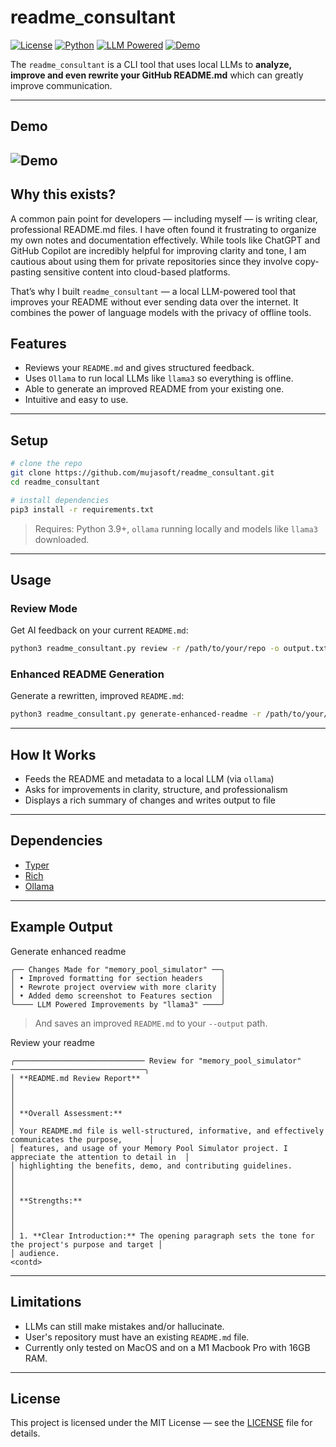 # readme_consultant

[![License](https://img.shields.io/badge/license-MIT-green.svg)](LICENSE)
[![Python](https://img.shields.io/badge/Python-3.9+-blue.svg)](https://www.python.org/)
[![LLM Powered](https://img.shields.io/badge/LLM-Ollama%20%2B%20Typer-informational)](https://ollama.ai)
[![Demo](https://img.shields.io/badge/demo-available-blueviolet)](#🎬-demo)


The `readme_consultant` is a CLI tool that uses local LLMs to **analyze, improve and even rewrite your GitHub README.md** which can greatly improve communication.

---

## Demo

![Demo](demo.gif)
---

## Why this exists?
A common pain point for developers — including myself — is writing clear, professional README.md files. I have often found it frustrating to organize my own notes and documentation effectively. While tools like ChatGPT and GitHub Copilot are incredibly helpful for improving clarity and tone, I am cautious about using them for private repositories since they involve copy-pasting sensitive content into cloud-based platforms.

That’s why I built `readme_consultant` — a local LLM-powered tool that improves your README without ever sending data over the internet. It combines the power of language models with the privacy of offline tools.


## Features

- Reviews your `README.md` and gives structured feedback.
- Uses `Ollama` to run local LLMs like `llama3` so everything is offline.
- Able to generate an improved README from your existing one.
- Intuitive and easy to use.

---

## Setup

```bash
# clone the repo
git clone https://github.com/mujasoft/readme_consultant.git
cd readme_consultant

# install dependencies
pip3 install -r requirements.txt
```

> Requires: Python 3.9+, `ollama` running locally and models like `llama3` downloaded.

---

## Usage

### Review Mode

Get AI feedback on your current `README.md`:

```bash
python3 readme_consultant.py review -r /path/to/your/repo -o output.txt
```

### Enhanced README Generation

Generate a rewritten, improved `README.md`:

```bash
python3 readme_consultant.py generate-enhanced-readme -r /path/to/your/repo -o output_readme.md
```

---

## How It Works

- Feeds the README and metadata to a local LLM (via `ollama`)
- Asks for improvements in clarity, structure, and professionalism
- Displays a rich summary of changes and writes output to file

---

## Dependencies

- [Typer](https://typer.tiangolo.com/)
- [Rich](https://github.com/Textualize/rich)
- [Ollama](https://ollama.ai/)

---

## Example Output

Generate enhanced readme
```text
╭── Changes Made for "memory_pool_simulator" ──╮
│ • Improved formatting for section headers    │
│ • Rewrote project overview with more clarity │
│ • Added demo screenshot to Features section  │
╰──── LLM Powered Improvements by "llama3" ────╯

```

> And saves an improved `README.md` to your `--output` path.

Review your readme
```text
╭───────────────────────────── Review for "memory_pool_simulator" ──────────────────────────────╮
│ **README.md Review Report**                                                                         │
│                                                                                                     │
│ **Overall Assessment:**                                                                             │
│ Your README.md file is well-structured, informative, and effectively communicates the purpose,      │
│ features, and usage of your Memory Pool Simulator project. I appreciate the attention to detail in  │
│ highlighting the benefits, demo, and contributing guidelines.                                       │
│                                                                                                     │
│ **Strengths:**                                                                                      │
│                                                                                                     │
│ 1. **Clear Introduction:** The opening paragraph sets the tone for the project's purpose and target │
│ audience.
<contd>
```
---
## Limitations
- LLMs can still make mistakes and/or hallucinate.
- User's repository must have an existing `README.md` file.
- Currently only tested on MacOS and on a M1 Macbook Pro with 16GB RAM.

---
## License

This project is licensed under the MIT License — see the [LICENSE](LICENSE) file for details.


